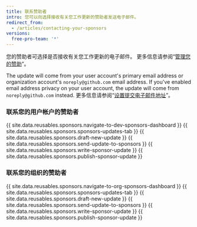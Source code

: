 ```yaml
---
title: 联系赞助者
intro: 您可以向选择接收有关您工作更新的赞助者发送电子邮件。
redirect_from:
  - /articles/contacting-your-sponsors
versions:
  free-pro-team: '*'
---
```


您的赞助者可选择是否接收有关您工作更新的电子邮件。 更多信息请参阅“[管理您的赞助](/articles/managing-your-sponsorship)”。

The update will come from your user account's primary email address or organization account's `noreply@github.com` email address. If you've enabled email address privacy on your user account, the update will come from `noreply@github.com` instead. 更多信息请参阅“[设置提交电子邮件地址](/articles/setting-your-commit-email-address)”。

### 联系您的用户帐户的赞助者

{{ site.data.reusables.sponsors.navigate-to-dev-sponsors-dashboard }}
{{ site.data.reusables.sponsors.sponsors-updates-tab }}
{{ site.data.reusables.sponsors.draft-new-update }}
{{ site.data.reusables.sponsors.send-update-to-sponsors }}
{{ site.data.reusables.sponsors.write-sponsor-update }}
{{ site.data.reusables.sponsors.publish-sponsor-update }}

### 联系您的组织的赞助者

{{ site.data.reusables.sponsors.navigate-to-org-sponsors-dashboard }}
{{ site.data.reusables.sponsors.sponsors-updates-tab }}
{{ site.data.reusables.sponsors.draft-new-update }}
{{ site.data.reusables.sponsors.send-update-to-sponsors }}
{{ site.data.reusables.sponsors.write-sponsor-update }}
{{ site.data.reusables.sponsors.publish-sponsor-update }}
